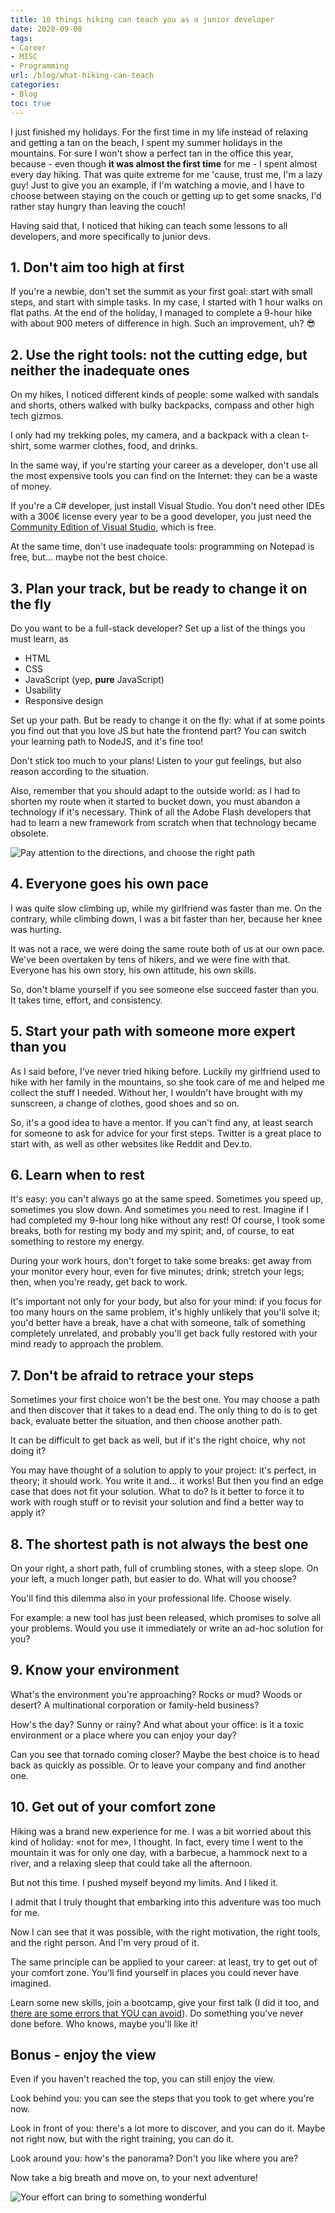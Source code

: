 ```yaml
---
title: 10 things hiking can teach you as a junior developer
date: 2020-09-08
tags:
- Career
- MISC
- Programming
url: /blog/what-hiking-can-teach
categories:
- Blog
toc: true
---
```


I just finished my holidays. For the first time in my life instead of relaxing and getting a tan on the beach, I spent my summer holidays in the mountains. For sure I won't show a perfect tan in the office this year, because - even though **it was almost the first time** for me - I spent almost every day hiking. That was quite extreme for me 'cause, trust me, I'm a lazy guy! Just to give you an example, if I'm watching a movie, and I have to choose between staying on the couch or getting up to get some snacks, I'd rather stay hungry than leaving the couch!

Having said that, I noticed that hiking can teach some lessons to all developers, and more specifically to junior devs.

## 1. Don't aim too high at first

If you're a newbie, don't set the summit as your first goal: start with small steps, and start with simple tasks. In my case, I started with 1 hour walks on flat paths. At the end of the holiday, I managed to complete a 9-hour hike with about 900 meters of difference in high. Such an improvement, uh? 😎

## 2. Use the right tools: not the cutting edge, but neither the inadequate ones

On my hikes, I noticed different kinds of people: some walked with sandals and shorts, others walked with bulky backpacks, compass and other high tech gizmos.

I only had my trekking poles, my camera, and a backpack with a clean t-shirt, some warmer clothes, food, and drinks.

In the same way, if you're starting your career as a developer, don't use all the most expensive tools you can find on the Internet: they can be a waste of money.

If you're a C# developer, just install Visual Studio. You don't need other IDEs with a 300€ license every year to be a good developer, you just need the [Community Edition of Visual Studio](https://visualstudio.microsoft.com/vs/community/ "Visual Studio Community"), which is free.

At the same time, don't use inadequate tools: programming on Notepad is free, but... maybe not the best choice.

## 3. Plan your track, but be ready to change it on the fly

Do you want to be a full-stack developer? Set up a list of the things you must learn, as

- HTML
- CSS
- JavaScript (yep, **pure** JavaScript)
- Usability
- Responsive design

Set up your path. But be ready to change it on the fly: what if at some points you find out that you love JS but hate the frontend part? You can switch your learning path to NodeJS, and it's fine too!

Don't stick too much to your plans! Listen to your gut feelings, but also reason according to the situation.

Also, remember that you should adapt to the outside world: as I had to shorten my route when it started to bucket down, you must abandon a technology if it's necessary. Think of all the Adobe Flash developers that had to learn a new framework from scratch when that technology became obsolete.

![Pay attention to the directions, and choose the right path](./directions.jpg)

## 4. Everyone goes his own pace

I was quite slow climbing up, while my girlfriend was faster than me. On the contrary, while climbing down, I was a bit faster than her, because her knee was hurting.

It was not a race, we were doing the same route both of us at our own pace. We've been overtaken by tens of hikers, and we were fine with that. Everyone has his own story, his own attitude, his own skills.

So, don't blame yourself if you see someone else succeed faster than you. It takes time, effort, and consistency.

## 5. Start your path with someone more expert than you

As I said before, I've never tried hiking before. Luckily my girlfriend used to hike with her family in the mountains, so she took care of me and helped me collect the stuff I needed. Without her, I wouldn't have brought with my sunscreen, a change of clothes, good shoes and so on.

So, it's a good idea to have a mentor. If you can't find any, at least search for someone to ask for advice for your first steps. Twitter is a great place to start with, as well as other websites like Reddit and Dev.to.

## 6. Learn when to rest

It's easy: you can't always go at the same speed. Sometimes you speed up, sometimes you slow down. And sometimes you need to rest. Imagine if I had completed my 9-hour long hike without any rest! Of course, I took some breaks, both for resting my body and my spirit; and, of course, to eat something to restore my energy.

During your work hours, don't forget to take some breaks: get away from your monitor every hour, even for five minutes; drink; stretch your legs; then, when you're ready, get back to work.

It's important not only for your body, but also for your mind: if you focus for too many hours on the same problem, it's highly unlikely that you'll solve it; you'd better have a break, have a chat with someone, talk of something completely unrelated, and probably you'll get back fully restored with your mind ready to approach the problem.

## 7. Don't be afraid to retrace your steps

Sometimes your first choice won't be the best one. You may choose a path and then discover that it takes to a dead end. The only thing to do is to get back, evaluate better the situation, and then choose another path.

It can be difficult to get back as well, but if it's the right choice, why not doing it?

You may have thought of a solution to apply to your project: it's perfect, in theory; it should work. You write it and... it works! But then you find an edge case that does not fit your solution. What to do? Is it better to force it to work with rough stuff or to revisit your solution and find a better way to apply it?

## 8. The shortest path is not always the best one

On your right, a short path, full of crumbling stones, with a steep slope. On your left, a much longer path, but easier to do. What will you choose?

You'll find this dilemma also in your professional life. Choose wisely.

For example: a new tool has just been released, which promises to solve all your problems. Would you use it immediately or write an ad-hoc solution for you?

## 9. Know your environment

What's the environment you're approaching? Rocks or mud? Woods or desert? A multinational corporation or family-held business?

How's the day? Sunny or rainy? And what about your office: is it a toxic environment or a place where you can enjoy your day?

Can you see that tornado coming closer? Maybe the best choice is to head back as quickly as possible. Or to leave your company and find another one.

## 10. Get out of your comfort zone

Hiking was a brand new experience for me. I was a bit worried about this kind of holiday: «not for me», I thought. In fact, every time I went to the mountain it was for only one day, with a barbecue, a hammock next to a river, and a relaxing sleep that could take all the afternoon.

But not this time. I pushed myself beyond my limits. And I liked it.

I admit that I truly thought that embarking into this adventure was too much for me.

Now I can see that it was possible, with the right motivation, the right tools, and the right person. And I'm very proud of it.

The same principle can be applied to your career: at least, try to get out of your comfort zone. You'll find yourself in places you could never have imagined.

Learn some new skills, join a bootcamp, give your first talk (I did it too, and [there are some errors that YOU can avoid](./thoughts-after-my-first-public-speech "Thoughts after my very first public speech")). Do something you've never done before. Who knows, maybe you'll like it!

## Bonus - enjoy the view

Even if you haven't reached the top, you can still enjoy the view.

Look behind you: you can see the steps that you took to get where you're now.

Look in front of you: there's a lot more to discover, and you can do it. Maybe not right now, but with the right training, you can do it.

Look around you: how's the panorama? Don't you like where you are?

Now take a big breath and move on, to your next adventure!

![Your effort can bring to something wonderful](./lake.jpg)
